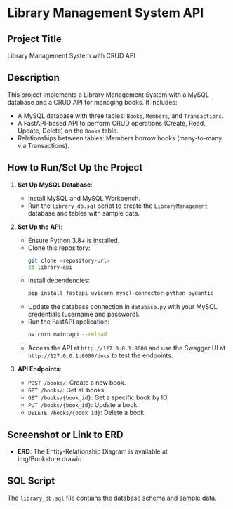 # Library Management System API

## Project Title
Library Management System with CRUD API

## Description
This project implements a Library Management System with a MySQL database and a CRUD API for managing books. It includes:
- A MySQL database with three tables: `Books`, `Members`, and `Transactions`.
- A FastAPI-based API to perform CRUD operations (Create, Read, Update, Delete) on the `Books` table.
- Relationships between tables: Members borrow books (many-to-many via Transactions).

## How to Run/Set Up the Project
1. **Set Up MySQL Database**:
   - Install MySQL and MySQL Workbench.
   - Run the `library_db.sql` script to create the `LibraryManagement` database and tables with sample data.

2. **Set Up the API**:
   - Ensure Python 3.8+ is installed.
   - Clone this repository:
     ```bash
     git clone <repository-url>
     cd library-api
     ```
   - Install dependencies:
     ```bash
     pip install fastapi uvicorn mysql-connector-python pydantic
     ```
   - Update the database connection in `database.py` with your MySQL credentials (username and password).
   - Run the FastAPI application:
     ```bash
     uvicorn main:app --reload
     ```
   - Access the API at `http://127.0.0.1:8000` and use the Swagger UI at `http://127.0.0.1:8000/docs` to test the endpoints.

3. **API Endpoints**:
   - `POST /books/`: Create a new book.
   - `GET /books/`: Get all books.
   - `GET /books/{book_id}`: Get a specific book by ID.
   - `PUT /books/{book_id}`: Update a book.
   - `DELETE /books/{book_id}`: Delete a book.

## Screenshot or Link to ERD
- **ERD**: The Entity-Relationship Diagram is available at img/Bookstore.drawio

## SQL Script
The `library_db.sql` file contains the database schema and sample data.
